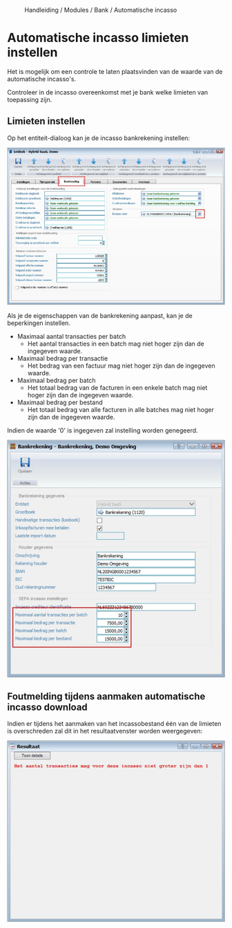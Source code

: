 <properties>
	<page>
		<title>Automatische incasso limieten instellen</title>
	</page>
	<menu>
		<position>Handleiding / Modules / Bank / Automatische incasso</position> 
		<title>Limieten instellen</title>
	</menu>
</properties>

# Automatische incasso limieten instellen #


Het is mogelijk om een controle te laten plaatsvinden van de waarde van de automatische incasso's.

<div class="tip">
Controleer in de incasso overeenkomst met je bank welke limieten van toepassing zijn.  
</div>


## Limieten instellen ##

Op het <label>entiteit</label>-dialoog kan je de incasso bankrekening instellen: 

![](images/limiet-instellen-entiteit-incasso-bankrekening.jpg)


Als je de eigenschappen van de bankrekening aanpast, kan je de beperkingen instellen.

- Maximaal aantal transacties per batch
	- Het aantal transacties in een batch mag niet hoger zijn dan de ingegeven waarde. 
- Maximaal bedrag per transactie
	- Het bedrag van een factuur mag niet hoger zijn dan de ingegeven waarde.
- Maximaal bedrag per batch
	- Het totaal bedrag van de facturen in een enkele batch mag niet hoger zijn dan de ingegeven waarde.
- Maximaal bedrag per bestand
	- Het totaal bedrag van alle facturen in alle batches mag niet hoger zijn dan de ingegeven waarde.


<div class="info">
Indien de waarde '0' is ingegeven zal instelling worden genegeerd. 
</div>


![](images/limiet-instellen-incasso-bankrekening.jpg)


## Foutmelding tijdens aanmaken automatische incasso download ##
Indien er tijdens het aanmaken van het incassobestand één van de limieten is overschreden zal dit in het resultaatvenster worden weergegeven:

![](images/incasso-aanmaken-foutmelding.jpg)